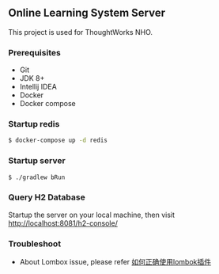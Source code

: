 ## Online Learning System Server

This project is used for ThoughtWorks NHO.

### Prerequisites
- Git
- JDK 8+
- Intellij IDEA
- Docker
- Docker compose


### Startup redis

```bash
$ docker-compose up -d redis
```

### Startup server

```bash
$ ./gradlew bRun
```

### Query H2 Database
Startup the server on your local machine, then visit <http://localhost:8081/h2-console/>


### Troubleshoot

- About Lombox issue, please refer [如何正确使用lombok插件](http://sjyuan.cc/troubleshoots/intellij#%E5%A6%82%E4%BD%95%E6%AD%A3%E7%A1%AE%E4%BD%BF%E7%94%A8lombok%E6%8F%92%E4%BB%B6)





